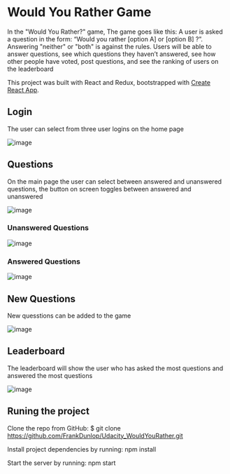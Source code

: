 # Would You Rather Game

In the "Would You Rather?" game, The game goes like this: A user is asked a question in the form: “Would you rather [option A] or [option B] ?”. Answering "neither" or "both" is against the rules. Users will be able to answer questions, see which questions they haven’t answered, see how other people have voted, post questions, and see the ranking of users on the leaderboard

This project was built with React and Redux, bootstrapped with [Create React App](https://github.com/facebook/create-react-app).

## Login

The user can select from three user logins on the home page

![image](https://user-images.githubusercontent.com/1563903/174123209-578a2e81-8cae-4f24-94c1-01bdfd721b70.png)


## Questions

On the main page the user can select between answered and unanswered questions, the button on screen toggles between answered and unanswered

![image](https://user-images.githubusercontent.com/1563903/174123550-c0d2665b-c385-4131-96dc-caa2c5253c89.png)


### Unanswered Questions

![image](https://user-images.githubusercontent.com/1563903/174124054-27e08f6b-fe47-4add-bfff-97f74d5bd744.png)

### Answered Questions

![image](https://user-images.githubusercontent.com/1563903/174124131-f39a9b9d-bccc-4146-a05d-ac33427bf4c7.png)

## New Questions

New quesstions can be added to the game

![image](https://user-images.githubusercontent.com/1563903/174124273-5c5721d4-2bec-4d51-934f-22ff856cb657.png)


## Leaderboard

The leaderboard will show the user who has asked the most questions and answered the most questions

![image](https://user-images.githubusercontent.com/1563903/174124485-73624754-f157-4b8f-bc82-675b0562dfbf.png)


## Runing the project

Clone the repo from GitHub: $ git clone https://github.com/FrankDunlop/Udacity_WouldYouRather.git

Install project dependencies by running: npm install

Start the server by running: npm start
